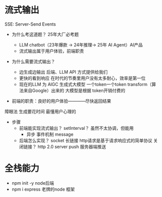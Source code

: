 # 流式输出

SSE: Server-Send Events

- 为什么考这道题？
  25年大厂必考题
  - LLM  chatbot（23年爆款 -> 24年推理-> 25年 AI Agent）AI产品
  - 流式输出属于用户体验，前端职责
  

- 为什么需要流式输出？
  - 边生成边输出
  后端、LLM API 方式提供给我们
  - 更快的看到响应   在时代的节奏里用户没有太多耐心，效率是第一位
  - 现在的LLM 为 AIGC 生成式大模型 一个token一个token transform（算法来自Google）出来的
    大模型是根据 token开销付费的


- 前端的职责：良好的用户体验————尽快返回结果

障眼法    生成要花时间
最懂用户心理的

- 步骤
  - 前端能实现流式输出？
    setInterval？ 虽然不太协调，但能用
    - 异步 事件机制 message 
  - 后端怎么实现？
    socket 长链接
    http请求是基于请求响应式的简单协议   关闭链接？
    http 2.0 server push 服务器端推送

# 全栈能力
- npm init -y  node后端
- npm i express 老牌的node 框架



